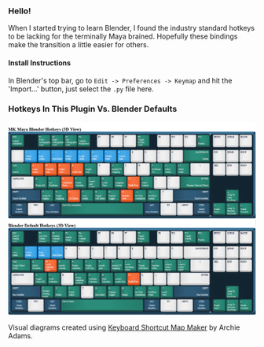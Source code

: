 ### Hello!
When I started trying to learn Blender, I found the industry standard hotkeys to be lacking for the terminally Maya brained. Hopefully these bindings make the transition a little easier for others.

#### Install Instructions
In Blender's top bar, go to `Edit -> Preferences -> Keymap` and hit the 'Import...' button, just select the `.py` file here.

### Hotkeys In This Plugin Vs. Blender Defaults
![blender default hotkeys vs mine](docs/hotkey-map.png)

Visual diagrams created using [Keyboard Shortcut Map Maker](https://archie-adams.github.io/keyboard-shortcut-map-maker/) by Archie Adams.
